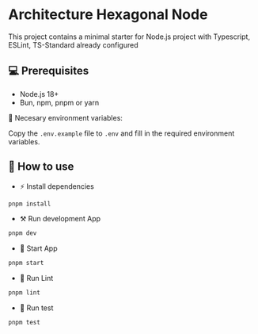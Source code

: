 # Architecture Hexagonal Node

This project contains a minimal starter for Node.js project with Typescript, ESLint, TS-Standard already configured

## 💻 Prerequisites

- Node.js 18+
- Bun, npm, pnpm or yarn

👾 Necesary environment variables:

Copy the `.env.example` file to `.env` and fill in the required environment variables.

## 📖 How to use

- ⚡ Install dependencies

```bash
pnpm install
```

- ⚒️ Run development App

```bash
pnpm dev
```

- 🚀 Start App

```bash
pnpm start
```

- 🔦 Run Lint

```bash
pnpm lint
```

- 👾 Run test

```bash
pnpm test
```
